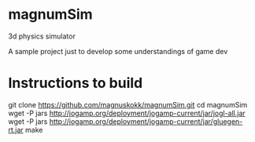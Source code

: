 # magnumSim
3d physics simulator

A sample project just to develop some understandings of game dev


# Instructions to build
git clone https://github.com/magnuskokk/magnumSim.git
cd magnumSim
wget -P jars http://jogamp.org/deployment/jogamp-current/jar/jogl-all.jar
wget -P jars http://jogamp.org/deployment/jogamp-current/jar/gluegen-rt.jar
make
